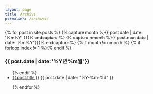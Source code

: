 ```yaml
---
layout: page
title: Archive
permalink: /archive/
---
```


<!-- from http://www.mitsake.net/2012/04/archives-in-jekyll/ -->

{% for post in site.posts %}
{% capture month %}{{ post.date | date: '%m%Y' }}{% endcapture %}
{% capture nmonth %}{{ post.next.date | date: '%m%Y' }}{% endcapture %}
{% if month != nmonth %}
{% if forloop.index != 1 %}</ul>{% endif %}
<h3>{{ post.date | date: '%Y년 %m월' }}</h3><ul>
{% endif %}
<li> <a href="{{ post.url }}">{{ post.title }}</a>  <span class="date">{{ post.date | date: "%Y-%m-%d" }}</span></li>
 
{% endfor %}


